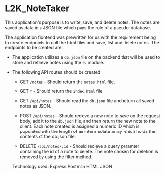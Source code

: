 # L2K_NoteTaker
This application's purpose is to write, save, and delete notes. The notes are saved as data in a JSON file which pays the role of a pseudo-database.

The application frontend was prewritten for us with the requirement being to create endpoints to call the html files and save, list and delete notes. The endpoints to be created are:

* The application utilizes a `db.json` file on the backend that will be used to store and retrieve notes using the `fs` module.

* The following API routes should be created:


  * GET `/notes` - Should return the `notes.html` file.

  * GET `*` - Should return the `index.html` file

  * GET `/api/notes` - Should read the `db.json` file and return all saved notes as JSON.

  * POST `/api/notes` - Should recieve a new note to save on the request body, add it to the `db.json` file, and then return the new note to the client. Each note created is assigned a numeric ID which is populated with the length of an intermediate array which holds the contents of the db.json file.

  * DELETE `/api/notes/:id` - Should recieve a query paramter containing the id of a note to delete.  The note chosen for deletion is removed by using the filter method.

  Technology used:
  Express
  Postman
  HTML
  JSON